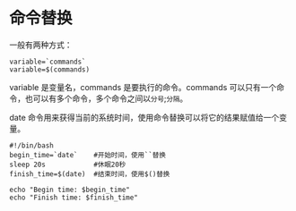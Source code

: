 # 命令替换
一般有两种方式：

```
variable=`commands`
variable=$(commands)
```
 variable 是变量名，commands 是要执行的命令。commands 可以只有一个命令，也可以有多个命令，多个命令之间以`分号`;`分隔`。 

date 命令用来获得当前的系统时间，使用命令替换可以将它的结果赋值给一个变量。
```shell
#!/bin/bash
begin_time=`date`    #开始时间，使用``替换
sleep 20s            #休眠20秒
finish_time=$(date)  #结束时间，使用$()替换

echo "Begin time: $begin_time"
echo "Finish time: $finish_time"
```
